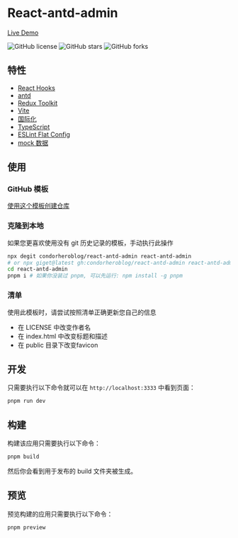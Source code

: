 # React-antd-admin

[Live Demo](https://condorheroblog.github.io/react-antd-admin/)

![GitHub license](https://img.shields.io/github/license/condorheroblog/react-antd-admin?style=flat)
![GitHub stars](https://img.shields.io/github/stars/condorheroblog/react-antd-admin?color=fa6470&style=flat)
![GitHub forks](https://img.shields.io/github/forks/condorheroblog/react-antd-admin?style=flat)

## 特性

- [React Hooks](https://react.dev/)
- [antd](https://ant.design/index-cn/)
- [Redux Toolkit](https://redux-toolkit.js.org/)
- [Vite](https://vitejs.dev/)
- [国际化](https://react.i18next.com/)
- [TypeScript](https://www.typescriptlang.org/)
- [ESLint Flat Config](https://eslint.org/docs/latest/use/configure/configuration-files-new/)
- [mock 数据](https://github.com/condorheroblog/vite-plugin-fake-server)

## 使用

### GitHub 模板

[使用这个模板创建仓库](https://github.com/new?template_name=react-antd-admin&template_owner=condorheroblog)

### 克隆到本地

如果您更喜欢使用没有 git 历史记录的模板，手动执行此操作

```bash
npx degit condorheroblog/react-antd-admin react-antd-admin
# or npx giget@latest gh:condorheroblog/react-antd-admin react-antd-admin
cd react-antd-admin
pnpm i # 如果你没装过 pnpm, 可以先运行: npm install -g pnpm
```

### 清单

使用此模板时，请尝试按照清单正确更新您自己的信息

- 在 LICENSE 中改变作者名
- 在 index.html 中改变标题和描述
- 在 public 目录下改变favicon

## 开发

只需要执行以下命令就可以在 `http://localhost:3333` 中看到页面：

```bash
pnpm run dev
```

## 构建

构建该应用只需要执行以下命令：

```bash
pnpm build
```

然后你会看到用于发布的 build 文件夹被生成。

## 预览

预览构建的应用只需要执行以下命令：

```bash
pnpm preview
```
